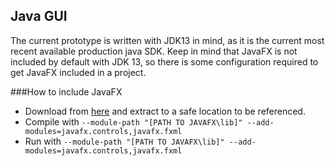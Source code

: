 ## Java GUI
The current prototype is written with JDK13 in mind, as it is the current most 
recent available production java SDK.  Keep in mind that JavaFX is not included
by default with JDK 13, so there is some configuration required to get JavaFX
included in a project.

###How to include JavaFX
* Download from [here](https://gluonhq.com/products/javafx/) and extract to a safe
location to be referenced.
* Compile with `--module-path "[PATH TO JAVAFX\lib]" --add-modules=javafx.controls,javafx.fxml`
* Run with `--module-path "[PATH TO JAVAFX\lib]" --add-modules=javafx.controls,javafx.fxml`
